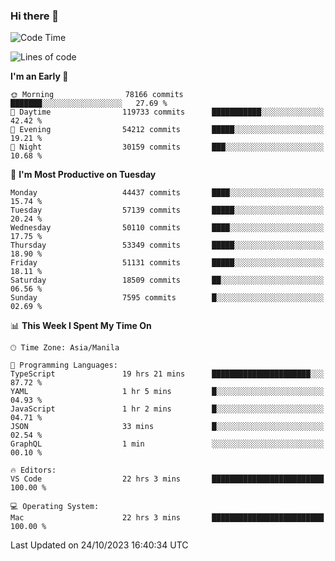 ### Hi there 👋

<!--START_SECTION:waka-->
![Code Time](http://img.shields.io/badge/Code%20Time-4%2C450%20hrs%2054%20mins-blue)

![Lines of code](https://img.shields.io/badge/From%20Hello%20World%20I%27ve%20Written-107.9%20million%20lines%20of%20code-blue)

**I'm an Early 🐤** 

```text
🌞 Morning                78166 commits       ███████░░░░░░░░░░░░░░░░░░   27.69 % 
🌆 Daytime                119733 commits      ███████████░░░░░░░░░░░░░░   42.42 % 
🌃 Evening                54212 commits       █████░░░░░░░░░░░░░░░░░░░░   19.21 % 
🌙 Night                  30159 commits       ███░░░░░░░░░░░░░░░░░░░░░░   10.68 % 
```
📅 **I'm Most Productive on Tuesday** 

```text
Monday                   44437 commits       ████░░░░░░░░░░░░░░░░░░░░░   15.74 % 
Tuesday                  57139 commits       █████░░░░░░░░░░░░░░░░░░░░   20.24 % 
Wednesday                50110 commits       ████░░░░░░░░░░░░░░░░░░░░░   17.75 % 
Thursday                 53349 commits       █████░░░░░░░░░░░░░░░░░░░░   18.90 % 
Friday                   51131 commits       █████░░░░░░░░░░░░░░░░░░░░   18.11 % 
Saturday                 18509 commits       ██░░░░░░░░░░░░░░░░░░░░░░░   06.56 % 
Sunday                   7595 commits        █░░░░░░░░░░░░░░░░░░░░░░░░   02.69 % 
```


📊 **This Week I Spent My Time On** 

```text
🕑︎ Time Zone: Asia/Manila

💬 Programming Languages: 
TypeScript               19 hrs 21 mins      ██████████████████████░░░   87.72 % 
YAML                     1 hr 5 mins         █░░░░░░░░░░░░░░░░░░░░░░░░   04.93 % 
JavaScript               1 hr 2 mins         █░░░░░░░░░░░░░░░░░░░░░░░░   04.71 % 
JSON                     33 mins             █░░░░░░░░░░░░░░░░░░░░░░░░   02.54 % 
GraphQL                  1 min               ░░░░░░░░░░░░░░░░░░░░░░░░░   00.10 % 

🔥 Editors: 
VS Code                  22 hrs 3 mins       █████████████████████████   100.00 % 

💻 Operating System: 
Mac                      22 hrs 3 mins       █████████████████████████   100.00 % 
```


 Last Updated on 24/10/2023 16:40:34 UTC
<!--END_SECTION:waka-->


<!--
**rad182/rad182** is a ✨ _special_ ✨ repository because its `README.md` (this file) appears on your GitHub profile.

Here are some ideas to get you started:

- 🔭 I’m currently working on ...
- 🌱 I’m currently learning ...
- 👯 I’m looking to collaborate on ...
- 🤔 I’m looking for help with ...
- 💬 Ask me about ...
- 📫 How to reach me: ...
- 😄 Pronouns: ...
- ⚡ Fun fact: ...
-->
